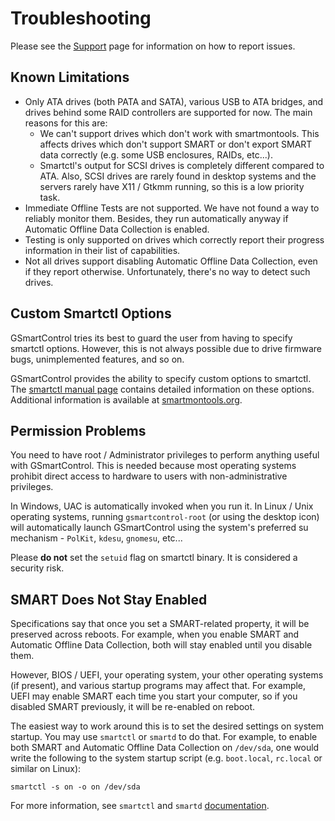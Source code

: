 
# Troubleshooting

Please see the [Support](support.md) page for information on how to report issues. 


## Known Limitations

- Only ATA drives (both PATA and SATA), various USB to ATA bridges,
and drives behind some RAID controllers are supported for now.
The main reasons for this are:
  - We can't support drives which don't work with smartmontools.
  This affects drives which don't support SMART or don't export SMART data
  correctly (e.g. some USB enclosures, RAIDs, etc...).
  - Smartctl's output for SCSI drives is completely different compared to ATA.
  Also, SCSI drives are rarely found in desktop systems and the servers rarely
  have X11 / Gtkmm running, so this is a low priority task.
- Immediate Offline Tests are not supported. We have not found a way to reliably
monitor them. Besides, they run automatically anyway if Automatic Offline
Data Collection is enabled.
- Testing is only supported on drives which correctly report their progress
information in their list of capabilities.
- Not all drives support disabling Automatic Offline Data Collection, even
if they report otherwise. Unfortunately, there's no way to detect such drives.


## Custom Smartctl Options
GSmartControl tries its best to guard the user from having to specify smartctl options.
However, this is not always possible due to drive firmware bugs, unimplemented
features, and so on.

GSmartControl provides the ability to specify custom options to smartctl. The
[smartctl manual page](https://www.smartmontools.org/browser/trunk/smartmontools/smartctl.8.in)
contains detailed information on these options. Additional information is available
at [smartmontools.org](https://smartmontools.org).


## Permission Problems
You need to have root / Administrator privileges to perform anything useful with GSmartControl.
This is needed because most operating systems prohibit direct access to
hardware to users with non-administrative privileges.

In Windows, UAC is automatically invoked when you run it. In Linux / Unix operating
systems, running `gsmartcontrol-root` (or using the desktop icon) will
automatically launch GSmartControl using the system's preferred su
mechanism - `PolKit`, `kdesu`, `gnomesu`, etc...

Please **do not** set the `setuid` flag on smartctl binary. It is considered
a security risk.


## SMART Does Not Stay Enabled
Specifications say that once you set a SMART-related property, it will 
be preserved across reboots. For example, when you enable SMART and 
Automatic Offline Data Collection, both will stay enabled until you disable them.

However, BIOS / UEFI, your operating system, your other operating systems
(if present), and various startup programs may affect that. For example,
UEFI may enable SMART each time you start your computer, so if you 
disabled SMART previously, it will be re-enabled on reboot.

The easiest way to work around this is to set the desired settings on
system startup. You may use `smartctl` or `smartd` to do that. For example,
to enable both SMART and Automatic Offline Data Collection on `/dev/sda`,
one would write the following to the system startup script (e.g. `boot.local`,
`rc.local` or similar on Linux):
```
smartctl -s on -o on /dev/sda
```
For more information, see `smartctl` and `smartd` [documentation](https://smartmontools.org).
